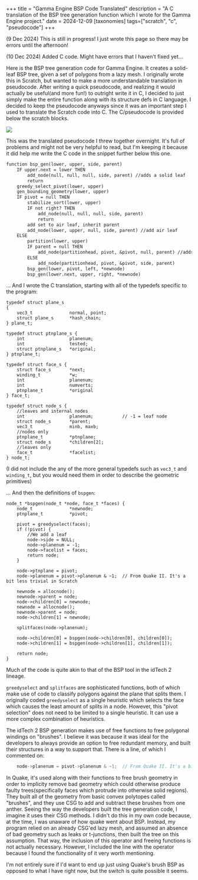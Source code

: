 +++
title = "Gamma Engine BSP Code Translated"
description = "A C translation of the BSP tree generation function which I wrote for the Gamma Engine project."
date = 2024-12-09
[taxonomies]
tags=["scratch", "c", "pseudocode"]
+++

(9 Dec 2024) This is still in progress! I just wrote this page so there may be errors until the afternoon!

(10 Dec 2024) Added C code. Might have errors that I haven't fixed yet...

Here is the BSP tree generation code for Gamma Engine. It creates a solid-leaf BSP tree, given a set of polygons from a lazy mesh. I originally wrote this in Scratch, but wanted to make a more understandable translation in pseudocode. After writing a quick pseudocode, and realizing it would actually be useful(and more fun!) to outright write it in C, I decided to just simply make the entire function along with its structure defs in C language. I decided to keep the pseudocode anyways since it was an important step I used to translate the Scratch code into C. The C/pseudocode is provided below the scratch blocks.


<div class="figure2">
    <img src ="bspgeneratetreescratch.png"/>
</div>

This was the translated pseudocode I threw together overnight. It's full of problems and might not be very helpful to read, but I'm keeping it because it did help me write the C code in the snippet further below this one.

```txt
function bsp_gen(lower, upper, side, parent)
    IF upper.next = lower THEN
        add_node(null, null, null, side, parent) //adds a solid leaf
        return
    greedy_select_pivot(lower, upper)
    gen_bounding_geometry(lower, upper)
    IF pivot = null THEN
        stabilize_sort(lower, upper)
        IF not right? THEN
            add_node(null, null, null, side, parent)
            return
        add set to air leaf, inherit parent
        add_node(lower, upper, null, side, parent) //add air leaf
    ELSE
        partition(lower, upper)
        IF parent = null THEN
            add_node(partitionhead, pivot, &pivot, null, parent) //adds an internal node 
        ELSE
            add_node(partitionhead, pivot, &pivot, side, parent)
        bsp_gen(lower, pivot, left, *newnode)
        bsp_gen(lower.next, upper, right, *newnode)
```

... And I wrote the C translation, starting with all of the typedefs specific to the program:

```h,linenos
typedef struct plane_s
{
    vec3_t              normal, point;
    struct plane_s      *hash_chain;
} plane_t;

typedef struct ptnplane_s {
    int                 planenum;
    int                 tested;	
    struct ptnplane_s   *original;
} ptnplane_t;

typedef struct face_s {
    struct face_s       *next;
    winding_t           *w;
    int                 planenum;
    int                 numverts;
    ptnplane_t          *original
} face_t;

typedef struct node_s {
    //leaves and internal nodes
    int                 planenum;           // -1 = leaf node
    struct node_s       *parent;
    vec3_t              minb, maxb;
    //nodes only
    ptnplane_t          *ptnplane;
    struct node_s       *children[2];
    //leaves only
    face_t              *facelist;
} node_t;
```

(I did not include the any of the more general typedefs such as <code>vec3_t</code> and <code>winding_t</code>, but you would need them in order to describe the geometric primitives)

... And then the definitions of <code>bspgen</code>:


```c,linenos
node_t *bspgen(node_t *node, face_t *faces) {
    node_t              *newnode;
    ptnplane_t          *pivot;

    pivot = greedyselect(faces);
    if (!pivot) {
        //We add a leaf
        node->side = NULL;
        node->planenum = -1;
        node->facelist = faces;
        return node;
    }

    node->ptnplane = pivot;
    node->planenum = pivot->planenum & ~1;  // From Quake II. It's a bit less trivial in Scratch
    
    newnode = allocnode();
    newnode->parent = node;
    node->children[0] = newnode;
    newnode = allocnode();
    newnode->parent = node;
    node->children[1] = newnode;

    splitfaces(node->planenum);

    node->children[0] = bspgen(node->children[0], children[0]);
    node->children[1] = bspgen(node->children[1], children[1]);

    return node;
}
```

Much of the code is quite akin to that of the BSP tool in the idTech 2 lineage. 

<code>greedyselect</code> and <code>splitfaces</code> are sophisticated functions, both of which make use of code to classify polygons against the plane that splits them. I originally coded <code>greedyselect</code> as a single heuristic which selects the face which causes the least amount of splits in a node. However, this "pivot selection" does not need to be limited to a single heuristic. It can use a more complex combination of heuristics.

The idTech 2 BSP generation makes use of free functions to free polygonal windings on "brushes". I believe it was because it was ideal for the developers to always provide an option to free redundant memory, and built their structures in a way to support that. There is a line, of which I commented on: 

```c
    node->planenum = pivot->planenum & ~1;  // From Quake II. It's a bit less trivial in Scratch
```
In Quake, it's used along with their functions to free brush geometry in order to implicity remove bad geometry which could otherwise produce faulty trees(specifically faces which protrude into otherwise solid regions). They built all of the geometry from basic convex polytopes called "brushes", and they use CSG to add and subtract these brushes from one anther. Seeing the way the developers built the tree generation code, I imagine it uses their CSG methods. I didn't do this in my own code because, at the time, I was unaware of how quake went about BSP. Instead, my program relied on an already CSG'ed lazy mesh, and assumed an absence of bad geometry such as leaks or t-junctions, then built the tree on this assumption. That way, the inclusion of this operator and freeing functions is not actually necessary. However, I included the line with the operator because I found the functionality of it very worth mentioning.

I'm not entirely sure if I'd want to end up just using Quake's brush BSP as opposed to what I have right now, but the switch is quite possible it seems. 